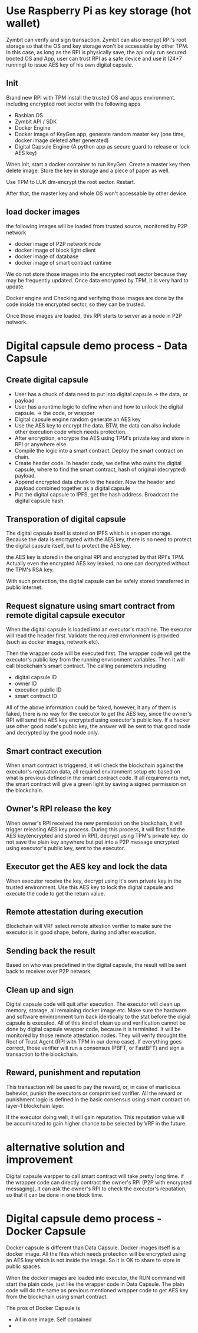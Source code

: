 # Use Raspberry Pi as key storage (hot wallet)
Zymbit can verify and sign transaction. Zymbit can also encrypt RPI's root storage so that the OS and key storage won't be accessable by other TPM. In this case, as long as the RPI is physically save, the api only run secured booted OS and App, user can trust RPI as a safe device and use it (24*7 running) to issue AES key of his own digital capsule.

## Init
Brand new RPI with TPM install the trusted OS and apps environment. including encrypted root sector with the following apps
* Rasbian OS
* Zymbit API / SDK
* Docker Engine
* Docker image of KeyGen app, generate random master key (one time, docker image deleted after generated)
* Digital Capsule Engine (A python app as secure guard to release or lock AES key)

When init, start a docker container to run KeyGen. Create a master key then delete image. Store the key in storage and a piece of paper as well.

Use TPM to LUK dm-encrypt the root sector. 
Restart.

After that, the master key and whole OS won't accessable by other device.

## load docker images
the following images will be loaded from trusted source, monitored by P2P network

* docker image of P2P network node
* docker image of block light client
* docker image of database
* docker image of smart contract runtime

We do not store those images into the encrypted root sector because they may be frequently updated. Once data encrypted by TPM, it is very hard to update.

Docker engine and Checking and verifying those images are done by the code inside the encrypted sector, so they can be trusted.

Once those images are loaded, this RPI starts to server as a node in P2P network. 

# Digital capsule demo process - Data Capsule

## Create digital capsule 

- User has a chuck of data need to put into digital capsule -> the data, or payload
- User has a runtime logic to define when and how to unlock the digital capsule. -> the code, or wrapper
- Digital capsule engine random generate an AES key
- Use the AES key to encrypt the data. BTW, the data can also include other execution code which needs protection.
- After encryption, encrypte the AES using TPM's private key and store in RPI or anywhere else.
- Compile the logic into a smart contract. Deploy the smart contract on chain.
- Create header code. In header code, we define who owns the digital capsule, where to find the smart contract, hash of original (decrypted) payload. 
- Append encrypted data chunk to the header. Now the header and payload combined together as a digital capsule
- Put the digital capsule to IPFS, get the hash address. Broadcast the digital capsule hash.

## Transporation of digital capsule
The digital capsule itself is stored on IPFS which is an open storage. Because the data is encrtypted with the AES key, there is no need to protect the digital capsule itself, but to protect the AES key.

the AES key is stored in the original RPI and encrypted by that RPI's TPM. Actually even the encrypted AES key leaked, no one can decrypted without the TPM's RSA key.

With such protection, the digital capsule can be safely stored transferred in public internet.

## Request signature using smart contract from remote digital capsule executor

When the digital capsule is loaded into an executor's machine. The executor will read the header first. Validate the required envrionment is provided (such as docker images, network etc). 

Then the wrapper code will be executed first. The wrapper code will get the executor's public key from the running envrionment variables. Then it will call blockchain's smart contract. The calling parameters including
- digital capsule ID
- owner ID
- execution public ID
- smart contract ID

All of the above information could be faked, however, it any of them is faked, there is no way for the executor to get the AES key, since the owner's RPI will send the AES key encrypted using executor's public key. If a hacker use other good node's public key, the answer will be sent to that good node and decrypted by the good node only.

## Smart contract execution
When smart contract is triggered, it will check the blockchain against the executor's reputation data, all required environment setup etc based on what is previous defined in the smart contract code. If all requirements met, the smart contract will give a green light by saving a signed permission on the blockchain.

## Owner's RPI release the key
When owner's RPI received the new permission on the blockchain, it will trigger releasing AES key process.
During this process, it will first find the AES key(encrypted and stored in RPI),  decrypt using TPM's private key. do not save the plain key anywhere but put into a P2P message encrypted using executor's public key, sent to the executor.

## Executor get the AES key and lock the data
When executor receive the key, decrypt using it's own private key in the trusted environment. Use this AES key to lock the digital capsule and execute the code to get the return value.

## Remote attestation during execution

Blockchain will VRF select remote attestion verifier to make sure the executor is in good shape, before, during and after execution.

## Sending back the result
Based on who was predefined in the digital capsule, the result will be sent back to receiver over P2P network.

## Clean up and sign
Digital capsule code will quit after execution. The executor will clean up memory, storage, all remaining docker image etc. Make sure the hardware and software envinronment turn back identically to the stat before the digial capsule is executed. 
All of this kind of clean up and verification cannot be done by digital capsule wrapper code, because it is terminited. It will be monitored by those remote attestation nodes. They will verify throught the Root of Trust Agent (RPI with TPM in our demo case). If everything goes correct, those verifier will run a consensus (PBFT, or FastBFT) and sign a transaction to the blockchain. 

## Reward, punishment and reputation

This transaction will be used to pay the reward, or, in case of marlicious behevior, punish the executors or comprimised varifier. All the reward or punishment logic is defined in the basic consensus using smart contract on layer-1 blockchain layer. 

If the executor doing well, it will gain reputation. This reputation value will be accuminated to gain higher chance to be selected by VRF in the future.

# alternative solution and improvement

Digital capsule warpper to call smart contract will take pretty long time. if the wrapper code can directly contract the owner's RPI (P2P with encrypted messaging), it can ask the owner's RPI to check the executor's reputation, so that it can be done in one block time.

# Digital capsule demo process - Docker Capsule

Docker capsule is different than Data Capsule. Docker images itself is a docker image. All the files which needs protection will be encrypted using an AES key which is not inside the image. So it is OK to share to store in public spaces.

When the docker images are loaded into executor, the RUN command will start the plain code, just like the wrapper code in Data Capsule. The plain code will do the same as previous mentioned wrapper code to get AES key from the blockchain using smart contract. 

The pros of Docker Capsule is 
* All in one image. Self contained
* 